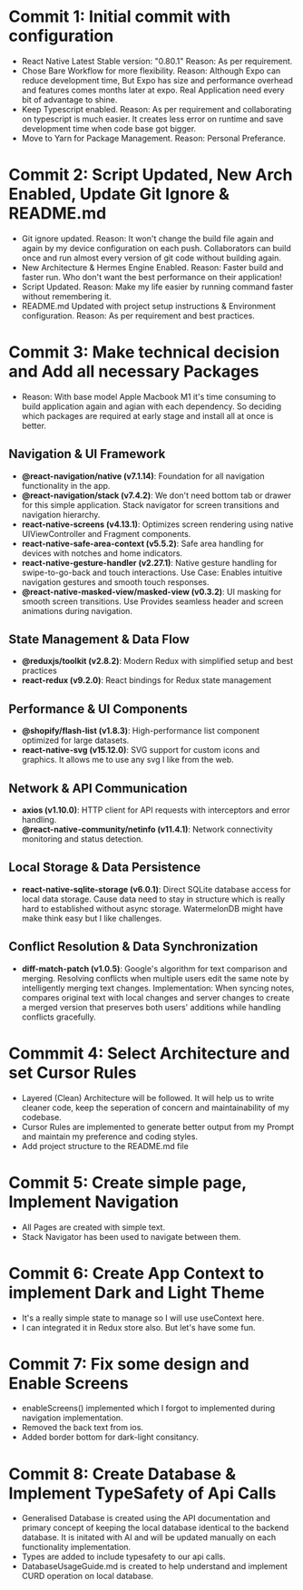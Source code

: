 # Commit 1: Initial commit with configuration
* React Native Latest Stable version: "0.80.1"
  Reason: As per requirement.
* Chose Bare Workflow for more flexibility.
  Reason: Although Expo can reduce development time, But Expo has size and performance overhead and features comes months later at expo. Real Application need every bit of advantage to shine. 
* Keep Typescript enabled. 
  Reason: As per requirement and collaborating on typescript is much easier. It creates less error on runtime and save development time when code base got bigger.
* Move to Yarn for Package Management.
  Reason: Personal Preferance. 

# Commit 2: Script Updated, New Arch Enabled, Update Git Ignore & README.md
* Git ignore updated.
  Reason: It won't change the build file again and again by my device configuration on each push. Collaborators can build once and run almost every version of git code without building again.
* New Architecture & Hermes Engine Enabled.
  Reason: Faster build and faster run. Who don't want the best performance on their application!
* Script Updated.
  Reason: Make my life easier by running command faster without remembering it.
* README.md Updated with project setup instructions & Environment configuration.
  Reason: As per requirement and best practices.

# Commit 3: Make technical decision and Add all necessary Packages
* Reason: With base model Apple Macbook M1 it's time consuming to build application again and agian
  with each dependency. So deciding which packages are required at early stage and install all at once is better.

## Navigation & UI Framework
* **@react-navigation/native (v7.1.14)**: Foundation for all navigation functionality in the app.
* **@react-navigation/stack (v7.4.2)**: We don't need bottom tab or drawer for this simple application.
  Stack navigator for screen transitions and navigation hierarchy.
* **react-native-screens (v4.13.1)**: Optimizes screen rendering using native UIViewController and 
  Fragment components.
* **react-native-safe-area-context (v5.5.2)**: Safe area handling for devices with notches and home 
  indicators. 
* **react-native-gesture-handler (v2.27.1)**: Native gesture handling for swipe-to-go-back and touch
  interactions. Use Case: Enables intuitive navigation gestures and smooth touch responses.
* **@react-native-masked-view/masked-view (v0.3.2)**: UI masking for smooth screen transitions. Use 
  Provides seamless header and screen animations during navigation.

## State Management & Data Flow
* **@reduxjs/toolkit (v2.8.2)**: Modern Redux with simplified setup and best practices
* **react-redux (v9.2.0)**: React bindings for Redux state management

## Performance & UI Components
* **@shopify/flash-list (v1.8.3)**: High-performance list component optimized for large datasets.
* **react-native-svg (v15.12.0)**: SVG support for custom icons and graphics. It allows me to use any
  svg I like from the web.

## Network & API Communication
* **axios (v1.10.0)**: HTTP client for API requests with interceptors and error handling. 
* **@react-native-community/netinfo (v11.4.1)**: Network connectivity monitoring and status detection. 

## Local Storage & Data Persistence
* **react-native-sqlite-storage (v6.0.1)**: Direct SQLite database access for local data storage.
  Cause data need to stay in structure which is really hard to established without async storage. WatermelonDB might have make think easy but I like challenges.

## Conflict Resolution & Data Synchronization
* **diff-match-patch (v1.0.5)**: Google's algorithm for text comparison and merging. Resolving
  conflicts when multiple users edit the same note by intelligently merging text changes. Implementation: When syncing notes, compares original text with local changes and server changes to create a merged version that preserves both users' additions while handling conflicts gracefully. 

# Commmit 4: Select Architecture and set Cursor Rules
* Layered (Clean) Architecture will be followed. It will help us to write cleaner code, keep the 
  seperation of concern and maintainability of my codebase.
* Cursor Rules are implemented to generate better output from my Prompt and maintain my preference and 
  coding styles.
* Add project structure to the README.md file 

# Commit 5: Create simple page, Implement Navigation
* All Pages are created with simple text.
* Stack Navigator has been used to navigate between them.

# Commit 6: Create App Context to implement Dark and Light Theme
* It's a really simple state to manage so I will use useContext here. 
* I can integrated it in Redux store also. But let's have some fun.

# Commit 7: Fix some design and Enable Screens
* enableScreens() implemented which I forgot to implemented during navigation implementation.
* Removed the back text from ios. 
* Added border bottom for dark-light consitancy.

# Commit 8: Create Database & Implement TypeSafety of Api Calls
* Generalised Database is created using the API documentation and primary concept of keeping the local database identical to the backend database. It is initated with AI and will be updated manually on each functionality implementation.
* Types are added to include typesafety to our api calls. 
* DatabaseUsageGuide.md is created to help understand and implement CURD operation on local database.

